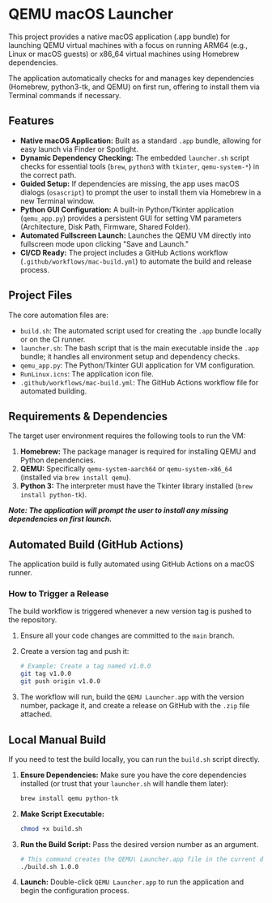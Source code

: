 # QEMU macOS Launcher

This project provides a native macOS application (.app bundle) for launching QEMU virtual machines with a focus on running ARM64 (e.g., Linux or macOS guests) or x86\_64 virtual machines using Homebrew dependencies.

The application automatically checks for and manages key dependencies (Homebrew, python3-tk, and QEMU) on first run, offering to install them via Terminal commands if necessary.

## Features

* **Native macOS Application:** Built as a standard `.app` bundle, allowing for easy launch via Finder or Spotlight.
* **Dynamic Dependency Checking:** The embedded `launcher.sh` script checks for essential tools (`brew`, `python3` with `tkinter`, `qemu-system-*`) in the correct path.
* **Guided Setup:** If dependencies are missing, the app uses macOS dialogs (`osascript`) to prompt the user to install them via Homebrew in a new Terminal window.
* **Python GUI Configuration:** A built-in Python/Tkinter application (`qemu_app.py`) provides a persistent GUI for setting VM parameters (Architecture, Disk Path, Firmware, Shared Folder).
* **Automated Fullscreen Launch:** Launches the QEMU VM directly into fullscreen mode upon clicking "Save and Launch."
* **CI/CD Ready:** The project includes a GitHub Actions workflow (`.github/workflows/mac-build.yml`) to automate the build and release process.

## Project Files

The core automation files are:
* `build.sh`: The automated script used for creating the `.app` bundle locally or on the CI runner.
* `launcher.sh`: The bash script that is the main executable inside the `.app` bundle; it handles all environment setup and dependency checks.
* `qemu_app.py`: The Python/Tkinter GUI application for VM configuration.
* `RunLinux.icns`: The application icon file.
* `.github/workflows/mac-build.yml`: The GitHub Actions workflow file for automated building.

## Requirements & Dependencies

The target user environment requires the following tools to run the VM:

1.  **Homebrew:** The package manager is required for installing QEMU and Python dependencies.
2.  **QEMU:** Specifically `qemu-system-aarch64` or `qemu-system-x86_64` (installed via `brew install qemu`).
3.  **Python 3:** The interpreter must have the Tkinter library installed (`brew install python-tk`).

***Note: The application will prompt the user to install any missing dependencies on first launch.***

## Automated Build (GitHub Actions)

The application build is fully automated using GitHub Actions on a macOS runner.

### How to Trigger a Release

The build workflow is triggered whenever a new version tag is pushed to the repository.

1.  Ensure all your code changes are committed to the `main` branch.
2.  Create a version tag and push it:

    ```bash
    # Example: Create a tag named v1.0.0
    git tag v1.0.0
    git push origin v1.0.0
    ```

3.  The workflow will run, build the `QEMU Launcher.app` with the version number, package it, and create a release on GitHub with the `.zip` file attached.

## Local Manual Build

If you need to test the build locally, you can run the `build.sh` script directly.

1.  **Ensure Dependencies:** Make sure you have the core dependencies installed (or trust that your `launcher.sh` will handle them later):
    ```bash
    brew install qemu python-tk
    ```

2.  **Make Script Executable:**
    ```bash
    chmod +x build.sh
    ```

3.  **Run the Build Script:** Pass the desired version number as an argument.

    ```bash
    # This command creates the QEMU\ Launcher.app file in the current directory
    ./build.sh 1.0.0
    ```

4.  **Launch:** Double-click `QEMU Launcher.app` to run the application and begin the configuration process. 

